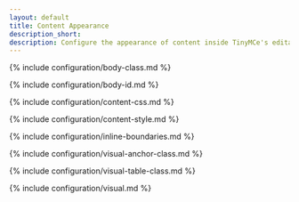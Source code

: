 ```yaml
---
layout: default
title: Content Appearance
description_short:
description: Configure the appearance of content inside TinyMCe's editable area.
---
```


{% include configuration/body-class.md %}

{% include configuration/body-id.md %}

{% include configuration/content-css.md %}

{% include configuration/content-style.md %}

{% include configuration/inline-boundaries.md %}

{% include configuration/visual-anchor-class.md %}

{% include configuration/visual-table-class.md %}

{% include configuration/visual.md %}

